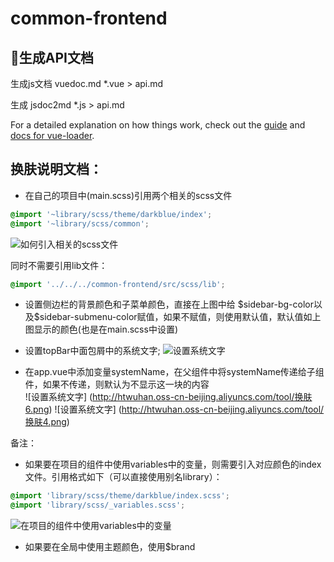# common-frontend

## 生成API文档

生成js文档  vuedoc.md *.vue > api.md

生成 jsdoc2md *.js > api.md

For a detailed explanation on how things work, check out the [guide](http://vuejs-templates.github.io/webpack/) and [docs for vue-loader](http://vuejs.github.io/vue-loader).

## 换肤说明文档：
* 在自己的项目中(main.scss)引用两个相关的scss文件

```css
@import '~library/scss/theme/darkblue/index';  
@import '~library/scss/common'; 
```
![如何引入相关的scss文件](http://htwuhan.oss-cn-beijing.aliyuncs.com/tool/换肤1.png)

同时不需要引用lib文件：
```css  
@import '../../../common-frontend/src/scss/lib'; 
```
 
* 设置侧边栏的背景颜色和子菜单颜色，直接在上图中给 \$sidebar-bg-color以及$sidebar-submenu-color赋值，如果不赋值，则使用默认值，默认值如上图显示的颜色(也是在main.scss中设置)

* 设置topBar中面包屑中的系统文字; 
![设置系统文字](http://htwuhan.oss-cn-beijing.aliyuncs.com/tool/换肤2.png)

* 在app.vue中添加变量systemName，在父组件中将systemName传递给子组件，如果不传递，则默认为不显示这一块的内容  
![设置系统文字]
(http://htwuhan.oss-cn-beijing.aliyuncs.com/tool/换肤6.png)
![设置系统文字]
(http://htwuhan.oss-cn-beijing.aliyuncs.com/tool/换肤4.png)

备注：
* 如果要在项目的组件中使用variables中的变量，则需要引入对应颜色的index文件。引用格式如下（可以直接使用别名library）：

```css  
@import 'library/scss/theme/darkblue/index.scss';  
@import 'library/scss/_variables.scss';
```

![在项目的组件中使用variables中的变量](http://htwuhan.oss-cn-beijing.aliyuncs.com/tool/换肤5.png)
* 如果要在全局中使用主题颜色，使用$brand


